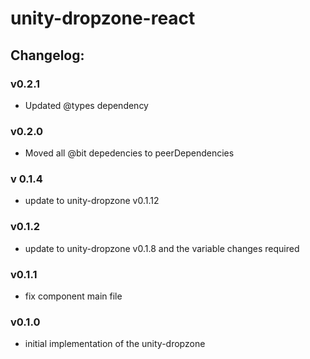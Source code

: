 # unity-dropzone-react

## Changelog:

### v0.2.1
- Updated @types dependency

### v0.2.0
- Moved all @bit depedencies to peerDependencies

### v 0.1.4
- update to unity-dropzone v0.1.12

### v0.1.2
- update to unity-dropzone v0.1.8 and the variable changes required

### v0.1.1
- fix component main file

### v0.1.0
- initial implementation of the unity-dropzone
